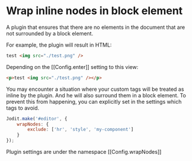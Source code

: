 # Wrap inline nodes in block element

A plugin that ensures that there are no elements in the document that are not surrounded by a block element.

For example, the plugin will result in HTML:

```html
test <img src="./test.png" />
```

Depending on the [[Config.enter]] setting to this view:

```html
<p>test <img src="./test.png" /></p>
```

You may encounter a situation where your custom tags will be treated as inline by the plugin.
And he will also surround them in a block element.
To prevent this from happening, you can explicitly set in the settings which tags to avoid.

```js
Jodit.make('#editor', {
	wrapNodes: {
		exclude: ['hr', 'style', 'my-component']
	}
});
```

Plugin settings are under the namespace [[Config.wrapNodes]]
